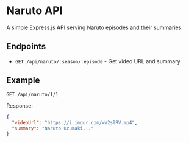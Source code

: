 # Naruto API

A simple Express.js API serving Naruto episodes and their summaries.

## Endpoints
- `GET /api/naruto/:season/:episode` - Get video URL and summary

## Example
```bash
GET /api/naruto/1/1
```
Response:
```json
{
  "videoUrl": "https://i.imgur.com/wV2slRV.mp4",
  "summary": "Naruto Uzumaki..."
}
```